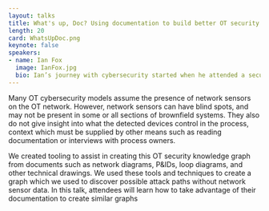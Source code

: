 ```yaml
---
layout: talks
title: What's up, Doc? Using documentation to build better OT security knowledge graphs
length: 20
card: WhatsUpDoc.png
keynote: false
speakers:
- name: Ian Fox
  image: IanFox.jpg
  bio: Ian’s journey with cybersecurity started when he attended a security workshop and CTF while studying computer science at the University of Waterloo. After spending some time working in cloud security, he joined Norway-based OT security start up, Omny, as a Security Researcher where he enjoys automating as many things as he can. On the weekends he enjoys reading, skiing, and playing music.
---
```

Many OT cybersecurity models assume the presence of network sensors on the OT network. However, network sensors can have blind spots, and may not be present in some or all sections of brownfield systems. They also do not give insight into what the detected devices control in the process, context which must be supplied by other means such as reading documentation or interviews with process owners. 

We created tooling to assist in creating this OT security knowledge graph from documents such as network diagrams, P&IDs, loop diagrams, and other technical drawings. We used these tools and techniques to create a graph which we used to discover possible attack paths without network sensor data. In this talk, attendees will learn how to take advantage of their documentation to create similar graphs
